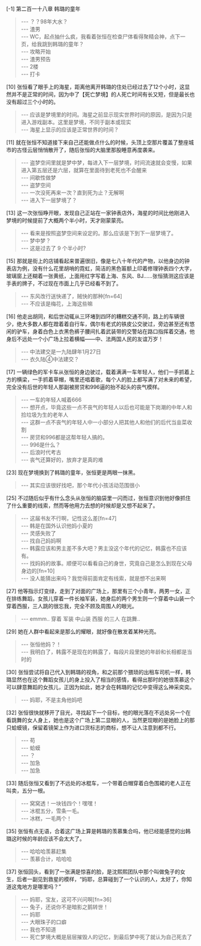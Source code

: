 
[-1] 第二百一十八章 韩璐的童年
>--- ？？98年大水？<br>
>--- 渣男<br>
>--- WC，起点抽什么疯，我看着张恒在检查尸体看得聚精会神，点下一页，给我跳到韩璐的童年？<br>
>--- 攻略开始<br>
>--- 渣男预告<br>
>--- 2楼<br>
>--- 打卡<br>

[10] 张恒看了眼手上的海星，距离他离开韩璐的住处已经过去了12个小时，这显然并不是正常的时间，因为中了【死亡梦境】的人死亡时间有长又短，但是最长也没有超过三个小时的。
>--- 应该是梦境里的时间。海星之前显示现实世界时间的原因，是因为只是进入游戏副本。这里是梦境，不同于副本或现实<br>
>--- 海星上显示的应该是正常世界的时间？<br>

[11] 就在张恒不知道接下来自己还能做点什么的时候，头顶上空那片覆盖了整座城市的古怪云层悄悄散开了，随后张恒的大脑里那股睡意再度袭来。
>--- 盗梦空间里就是梦中梦，每进入下一层梦境，时间流速就会变慢，如果进入第五层还是六层，就算在里面待到老死也不会醒来<br>
>--- 间歇性做梦<br>
>--- 盗梦空间<br>
>--- 一次没死再来一次？直到死为止？无解啊<br>
>--- 进入下一层梦境了？<br>

[13] 这一次张恒睁开眼，发现自己正站在一家钟表店外，海星的时间比他刚进入梦境的时候提前了大概两个半小时，天才刚蒙蒙亮。
>--- 看来是按照盗梦空间来设定的。那么应该是下到下一层梦境了。<br>
>--- 梦中梦？<br>
>--- 这是过去了 9 个半小时?<br>

[15] 那就是街上的店铺看起来普遍很旧，像是七八十年代的产物，以他身边的钟表店为例，没有什么花里胡哨的霓虹，简洁的黑色匾额上印着修理钟表四个大字，玻璃窗上还糊着一张黄纸，上面用红字写着上海、东风、BJ……张恒猜测这应该是手表的牌子，不过现在市面上几乎已经看不到了。
>--- 东风改行送快递了，贼快的那种[fn=64]<br>
>--- 不应该是梅花，上海这些嘛<br>

[16] 他走出胡同，和后世动辄从三环堵到四环的糟糕交通不同，路上的车辆很少，绝大多数人都在蹬着着自行车，偶尔有老式的铁皮公交驶过，旁边甚至还有悠闲的驴车，身着白色上衣黑色裤子腰间扎着武装带的交警站在路口指挥着交通，他身后不远处一个小广场上拉着横幅——中、法两国人民的友谊万岁！
>--- 中法建交是一九陆肆年1月27日<br>
>--- 衣久陆④中法建交？<br>

[17] 一辆绿色的军卡车从张恒的身边驶过，载着满满一车年轻人，他们一手抓着上方的横梁，一手抓着草帽，嘴里还唱着歌，每个人的脸上都写满了对未来的希望，完全没有后世的年轻人那副被房贷和996逼的抬不起头的丧气模样。
>--- 一车的年轻人喊着666<br>
>--- 想开点，毕竟这些一点不丧气的年轻人以后也可能是下岗潮的中年人和捡垃圾为生的老年人<br>
>--- 这群一点不丧气的年轻人中一小部分人把其他人和他们的后代当韭菜收割<br>
>--- 房贷和996都是这帮年轻人搞的。<br>
>--- 996是什么？<br>
>--- 后浪时代考古<br>
>--- 丧气还算好的，放弃才是真的难<br>

[23] 现在梦境换到了韩璐的童年，张恒更是两眼一抹黑。
>--- 其实应该很好找吧，那个年代小孩活动范围很小<br>

[25] 不过随后似乎有什么念头从张恒的脑袋里一闪而过，张恒意识到他好像抓住了什么重要的线索，然而等他用力去想的时候却是又想不起来了。
>--- 这届书友不行啊，记性这么差[fn=47]<br>
>--- 韩是在国外认识他妈小夏的<br>
>--- 灵感失败了<br>
>--- 找自己妈妈啊<br>
>--- 韩露应该和男主差不多大吧？男主没这个年代的记忆，韩露也不应该有。<br>
>--- 找妈妈的故事。顺便可以看看自己的身世，究竟自己是怎么到现在父母身边的[fn=10]<br>
>--- 没人能猜出来吗？我觉得前面肯定有线索，就是想不出来啊<br>

[27] 他等指示灯变绿，走到了对面的广场上，那里有三个小青年，两男一女，正在排练舞蹈，女孩儿穿着一件长袖军装，她身后的两个男生则一个穿着中山装一个穿着西服，三人跳的很忘我，完全不顾及周围人的眼光。
>--- emmm.. 穿着 军装 中山装 西服 的三人 在跳舞..<br>

[29] 她在人群中看起来是那么的耀眼，就好像在散发着某种光亮。
>--- 张恒他妈？！<br>
>--- 我明白了，韩露不是现在的韩露了，每段片段里她的年龄和长相都是当时的<br>

[30] 张恒尝试将自己代入到韩璐的视角，和之前那个猥琐的出租车司机一样，韩璐显然也在这个舞蹈女孩儿的身上投入了相当的感情，看得出那时的她很羡慕这个可以肆意舞蹈的女孩儿，正因为如此，她才会在韩璐的记忆中变得这么神采奕奕。
>--- 妈耶，不是主角他妈吧<br>

[32] 张恒很快就移开了目光，寻找起下一个目标，他的眼光落在不远处另一个在看跳舞的女人身上，她也是这个广场上第二显眼的人，当然更现眼的是她脸上的那只蛤蟆镜，保留着镜架上作为进口货标志的商标，想不让人注意到都不行。
>--- 苟<br>
>--- 蛤蟆<br>
>--- ？<br>
>--- 加急<br>
>--- 加急<br>

[33] 随后张恒又看到了不远处的冰棍车，一个带着白帽穿着白色围裙的老人正在叫卖，五分一根。
>--- 窝窝透！一块钱四个！嘿嘿！<br>
>--- 冰棍五分，雪条一毛。<br>
>--- 冰糕，一毛两个！<br>

[35] 张恒有点无语，合着这广场上算是韩璐的羡慕集合吗，他已经能感觉的出韩璐这时候的年龄应该不会太大了。
>--- 哈哈哈羡慕赶集<br>
>--- 羡慕合计，哈哈哈<br>

[37] 张恒回头，看到了一张满是惊喜的脸，是沈熙熙团队中那个叫做兔子的女生，后者一副见到救星的模样，“妈耶，总算碰到了一个认识的人，太好了，你知道这鬼地方是哪里吗？”
>--- 妈耶，宝友，这可不兴问啊[fn=36]<br>
>--- 兔子，还说你不是暗影之鹅转世！<br>
>--- 妈耶<br>
>--- 大眼珠子的口癖<br>
>--- 我也不知道<br>
>--- 死亡梦境大概是层层摧毁人的记忆，到最后梦中死了就认为自己死去了<br>
